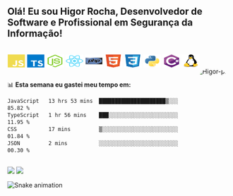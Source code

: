## Olá! Eu sou Higor Rocha, Desenvolvedor de Software e Profissional em Segurança da Informação!
<div style="display: inline_block"><br>
  <img align="center" alt="Higor-Js" height="30" width="40" src="https://raw.githubusercontent.com/devicons/devicon/master/icons/javascript/javascript-plain.svg">
  <img align="center" alt="Higor-Ts" height="30" width="40" src="https://raw.githubusercontent.com/devicons/devicon/master/icons/typescript/typescript-plain.svg">
  <img align="center" alt="Higor-NODEJS" height="30" width="40" src="https://raw.githubusercontent.com/devicons/devicon/master/icons/nodejs/nodejs-original.svg">
  <img align="center" alt="Higor-React" height="30" width="40" src="https://raw.githubusercontent.com/devicons/devicon/master/icons/react/react-original.svg">
  <img align="center" alt="Higor-PHP" height="30" width="40" src="https://raw.githubusercontent.com/devicons/devicon/master/icons/php/php-original.svg">
  <img align="center" alt="Higor-HTML" height="30" width="40" src="https://raw.githubusercontent.com/devicons/devicon/master/icons/html5/html5-original.svg">
  <img align="center" alt="Higor-CSS" height="30" width="40" src="https://raw.githubusercontent.com/devicons/devicon/master/icons/css3/css3-original.svg">
  <img align="center" alt="Higor-Python" height="30" width="40" src="https://raw.githubusercontent.com/devicons/devicon/master/icons/python/python-original.svg">
  <img align="center" alt="Higor-Csharp" height="30" width="40" src="https://raw.githubusercontent.com/devicons/devicon/master/icons/csharp/csharp-original.svg">
  <img align="center" alt="Higor-Linux" height="30" width="40" src="https://raw.githubusercontent.com/devicons/devicon/master/icons/linux/linux-original.svg">
  <img align="right" alt="Higor-pic" height="150" style="border-radius:50px;" src="https://static.wikia.nocookie.net/simpsons/images/6/65/Bart_Simpson.png/revision/latest?cb=20100821125511&path-prefix=pt">
</div>

##


📊 **Esta semana eu gastei meu tempo em:**
<!--START_SECTION:waka-->
```text
JavaScript   13 hrs 53 mins  █████████████████████▒░░░   85.82 % 
TypeScript   1 hr 56 mins    ███░░░░░░░░░░░░░░░░░░░░░░   11.95 % 
CSS          17 mins         ▒░░░░░░░░░░░░░░░░░░░░░░░░   01.84 % 
JSON         2 mins          ░░░░░░░░░░░░░░░░░░░░░░░░░   00.30 % 
```
<!--END_SECTION:waka-->

##
<div> 
  <a href="https://instagram.com/higorrocha16" target="_blank"><img src="https://img.shields.io/badge/-Instagram-%23E4405F?style=for-the-badge&logo=instagram&logoColor=white" target="_blank"></a>
 <a href = "mailto:higorrocha191020@gmail.com"><img src="https://img.shields.io/badge/-Gmail-%23333?style=for-the-badge&logo=gmail&logoColor=white" target="_blank"></a>
  
  
 ![Snake animation](https://github.com/higordk/higordk/blob/output/github-contribution-grid-snake.svg) 
</div>

